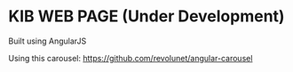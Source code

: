 KIB WEB PAGE (Under Development)
================================
Built using AngularJS

Using this carousel: https://github.com/revolunet/angular-carousel